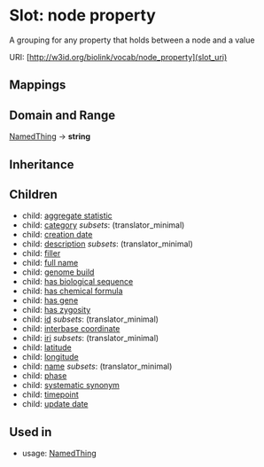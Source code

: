 # Slot: node property


A grouping for any property that holds between a node and a value

URI: [http://w3id.org/biolink/vocab/node_property](slot_uri)
## Mappings

## Domain and Range

[NamedThing](NamedThing.md) -> **string**
## Inheritance

## Children

 *  child: [aggregate statistic](aggregate_statistic.md)
 *  child: [category](category.md) *subsets*: (translator_minimal)
 *  child: [creation date](creation_date.md)
 *  child: [description](description.md) *subsets*: (translator_minimal)
 *  child: [filler](filler.md)
 *  child: [full name](full_name.md)
 *  child: [genome build](genome_build.md)
 *  child: [has biological sequence](has_biological_sequence.md)
 *  child: [has chemical formula](has_chemical_formula.md)
 *  child: [has gene](has_gene.md)
 *  child: [has zygosity](has_zygosity.md)
 *  child: [id](id.md) *subsets*: (translator_minimal)
 *  child: [interbase coordinate](interbase_coordinate.md)
 *  child: [iri](iri.md) *subsets*: (translator_minimal)
 *  child: [latitude](latitude.md)
 *  child: [longitude](longitude.md)
 *  child: [name](name.md) *subsets*: (translator_minimal)
 *  child: [phase](phase.md)
 *  child: [systematic synonym](systematic_synonym.md)
 *  child: [timepoint](timepoint.md)
 *  child: [update date](update_date.md)
## Used in

 *  usage: [NamedThing](NamedThing.md)
